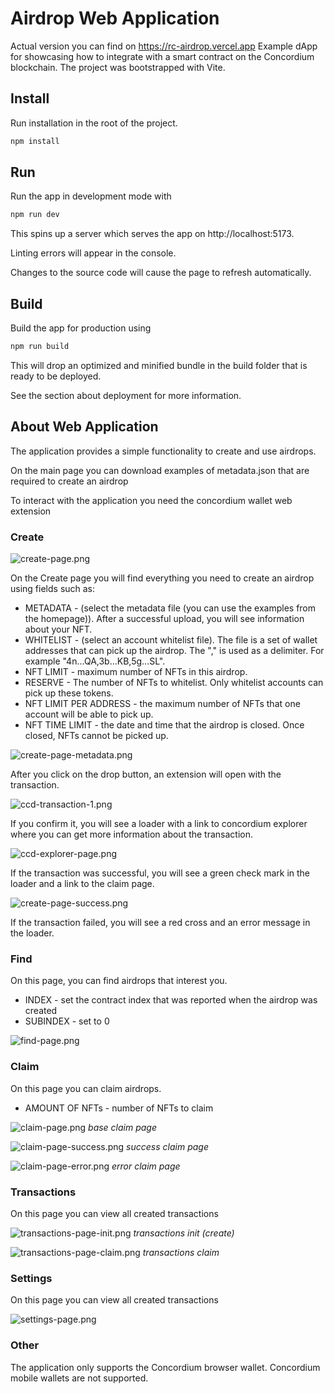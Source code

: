 # Airdrop Web Application
Actual version
you can find on https://rc-airdrop.vercel.app
Example dApp for showcasing how to integrate with a smart contract on the Concordium blockchain.
The project was bootstrapped with Vite.

## Install
Run installation in the root of the project.
```bash
npm install
```

## Run
Run the app in development mode with
```bash
npm run dev
```
This spins up a server which serves the app on http://localhost:5173.

Linting errors will appear in the console.

Changes to the source code will cause the page to refresh automatically.

## Build
Build the app for production using
```bash
npm run build
```
This will drop an optimized and minified bundle in the build folder that is ready to be deployed.

See the section about deployment for more information.

## About Web Application
The application provides a simple functionality to create and use airdrops.

On the main page you can download examples of metadata.json that are required to create an airdrop

To interact with the application you need the concordium wallet web extension

### Create

![create-page.png](docs/create-page.png)

On the Create page you will find everything you need to create an airdrop using fields such as:
- METADATA - (select the metadata file (you can use the examples from the homepage)). After a successful upload, you will see information about your NFT.
- WHITELIST - (select an account whitelist file). The file is a set of wallet addresses that can pick up the airdrop. The "," is used as a delimiter. For example "4n...QA,3b...KB,5g...SL".
- NFT LIMIT - maximum number of NFTs in this airdrop.
- RESERVE - The number of NFTs to whitelist. Only whitelist accounts can pick up these tokens.
- NFT LIMIT PER ADDRESS - the maximum number of NFTs that one account will be able to pick up.
- NFT TIME LIMIT - the date and time that the airdrop is closed. Once closed, NFTs cannot be picked up.

![create-page-metadata.png](docs/create-page-metadata.png)

After you click on the drop button, an extension will open with the transaction.

![ccd-transaction-1.png](docs/ccd-transaction-init.png)

If you confirm it, you will see a loader with a link to concordium explorer where you can get more information about the transaction.

![ccd-explorer-page.png](docs/ccd-explorer-page.png)

If the transaction was successful, you will see a green check mark in the loader and a link to the claim page.

![create-page-success.png](docs/create-page-success.png)

If the transaction failed, you will see a red cross and an error message in the loader.

### Find

On this page, you can find airdrops that interest you.

- INDEX - set the contract index that was reported when the airdrop was created
- SUBINDEX - set to 0

![find-page.png](docs/find-page.png)

### Claim

On this page you can claim airdrops.

- AMOUNT OF NFTs - number of NFTs to claim

![claim-page.png](docs/claim-page.png)
_base claim page_

![claim-page-success.png](docs/claim-page-success.png)
_success claim page_

![claim-page-error.png](docs/claim-page-error.png)
_error claim page_

### Transactions

On this page you can view all created transactions

![transactions-page-init.png](docs/transactions-page-init.png)
_transactions init (create)_

![transactions-page-claim.png](docs/transactions-page-claim.png)
_transactions claim_

### Settings

On this page you can view all created transactions

![settings-page.png](docs/settings-page.png)

### Other

The application only supports the Concordium browser wallet. 
Concordium mobile wallets are not supported.
